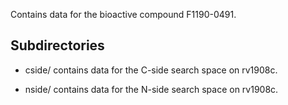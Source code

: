 Contains data for the bioactive compound F1190-0491.

## Subdirectories

- cside/ contains data for the C-side search space on rv1908c.

- nside/ contains data for the N-side search space on rv1908c.

